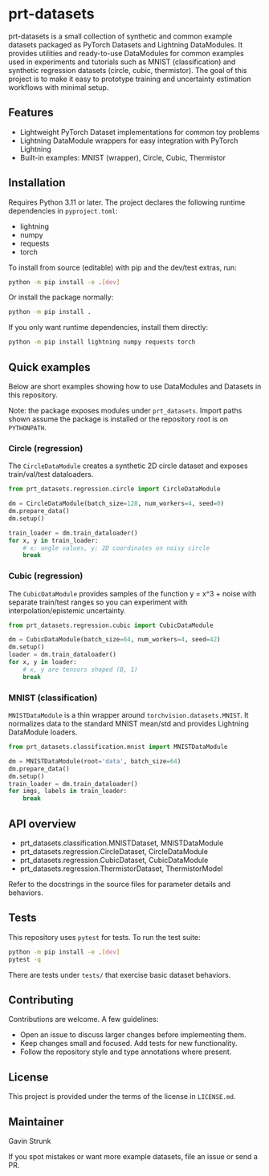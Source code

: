 # prt-datasets

prt-datasets is a small collection of synthetic and common example datasets packaged as PyTorch Datasets
and Lightning DataModules. It provides utilities and ready-to-use DataModules for common examples used in
experiments and tutorials such as MNIST (classification) and synthetic regression datasets (circle, cubic,
thermistor). The goal of this project is to make it easy to prototype training and uncertainty estimation
workflows with minimal setup.

## Features

- Lightweight PyTorch Dataset implementations for common toy problems
- Lightning DataModule wrappers for easy integration with PyTorch Lightning
- Built-in examples: MNIST (wrapper), Circle, Cubic, Thermistor

## Installation

Requires Python 3.11 or later. The project declares the following runtime dependencies in `pyproject.toml`:

- lightning
- numpy
- requests
- torch

To install from source (editable) with pip and the dev/test extras, run:

```bash
python -m pip install -e .[dev]
```

Or install the package normally:

```bash
python -m pip install .
```

If you only want runtime dependencies, install them directly:

```bash
python -m pip install lightning numpy requests torch
```

## Quick examples

Below are short examples showing how to use DataModules and Datasets in this repository.

Note: the package exposes modules under `prt_datasets`. Import paths shown assume the package is
installed or the repository root is on `PYTHONPATH`.

### Circle (regression)

The `CircleDataModule` creates a synthetic 2D circle dataset and exposes train/val/test dataloaders.

```python
from prt_datasets.regression.circle import CircleDataModule

dm = CircleDataModule(batch_size=128, num_workers=4, seed=0)
dm.prepare_data()
dm.setup()

train_loader = dm.train_dataloader()
for x, y in train_loader:
	# x: angle values, y: 2D coordinates on noisy circle
	break
```

### Cubic (regression)

The `CubicDataModule` provides samples of the function y = x^3 + noise with separate train/test ranges
so you can experiment with interpolation/epistemic uncertainty.

```python
from prt_datasets.regression.cubic import CubicDataModule

dm = CubicDataModule(batch_size=64, num_workers=4, seed=42)
dm.setup()
loader = dm.train_dataloader()
for x, y in loader:
	# x, y are tensors shaped (B, 1)
	break
```

### MNIST (classification)

`MNISTDataModule` is a thin wrapper around `torchvision.datasets.MNIST`. It normalizes data to the
standard MNIST mean/std and provides Lightning DataModule loaders.

```python
from prt_datasets.classification.mnist import MNISTDataModule

dm = MNISTDataModule(root='data', batch_size=64)
dm.prepare_data()
dm.setup()
train_loader = dm.train_dataloader()
for imgs, labels in train_loader:
	break
```

## API overview

- prt_datasets.classification.MNISTDataset, MNISTDataModule
- prt_datasets.regression.CircleDataset, CircleDataModule
- prt_datasets.regression.CubicDataset, CubicDataModule
- prt_datasets.regression.ThermistorDataset, ThermistorModel

Refer to the docstrings in the source files for parameter details and behaviors.

## Tests

This repository uses `pytest` for tests. To run the test suite:

```bash
python -m pip install -e .[dev]
pytest -q
```

There are tests under `tests/` that exercise basic dataset behaviors.

## Contributing

Contributions are welcome. A few guidelines:

- Open an issue to discuss larger changes before implementing them.
- Keep changes small and focused. Add tests for new functionality.
- Follow the repository style and type annotations where present.

## License

This project is provided under the terms of the license in `LICENSE.md`.

## Maintainer

Gavin Strunk

If you spot mistakes or want more example datasets, file an issue or send a PR.
